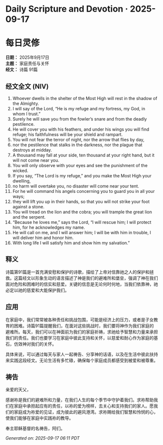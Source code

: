 # Daily Scripture and Devotion · 2025-09-17

# 每日灵修

**日期：** 2025年9月17日  
**主题：** 家庭责任与关怀  
**经文：** 诗篇 91篇

## 经文全文 (NIV)

1. Whoever dwells in the shelter of the Most High will rest in the shadow of the Almighty.
2. I will say of the Lord, “He is my refuge and my fortress, my God, in whom I trust.”
3. Surely he will save you from the fowler’s snare and from the deadly pestilence.
4. He will cover you with his feathers, and under his wings you will find refuge; his faithfulness will be your shield and rampart.
5. You will not fear the terror of night, nor the arrow that flies by day,
6. nor the pestilence that stalks in the darkness, nor the plague that destroys at midday.
7. A thousand may fall at your side, ten thousand at your right hand, but it will not come near you.
8. You will only observe with your eyes and see the punishment of the wicked.
9. If you say, “The Lord is my refuge,” and you make the Most High your dwelling,
10. no harm will overtake you, no disaster will come near your tent.
11. For he will command his angels concerning you to guard you in all your ways;
12. they will lift you up in their hands, so that you will not strike your foot against a stone.
13. You will tread on the lion and the cobra; you will trample the great lion and the serpent.
14. “Because he loves me,” says the Lord, “I will rescue him; I will protect him, for he acknowledges my name.
15. He will call on me, and I will answer him; I will be with him in trouble, I will deliver him and honor him.
16. With long life I will satisfy him and show him my salvation.”

## 释义

诗篇第91篇是一首充满安慰和保护的诗歌，描绘了上帝对信靠祂之人的保护和拯救。这篇经文以形象生动的语言描述了神是我们的避难所和堡垒，强调了神在我们面对危险和困难时的信实和慈爱。关键的信息是无论何时何地，当我们依靠神，祂必定以祂的慈爱和大能保护我们。

## 应用

在家庭中，我们常常被各种责任和挑战包围，可能是经济上的压力，或者是子女教育的困难。诗篇91篇提醒我们，在面对这些挑战时，我们要将神作为我们家庭的避难所。每天，我们可以在神面前为我们的家庭祈祷，求祂给予智慧和力量来承担我们的责任。我们也要学习在家庭中彼此支持和关怀，以慈爱和耐心作为家庭的基石，仿效神对我们的关怀。

具体来说，可以通过每天与家人一起祷告、分享神的话语，以及在生活中彼此扶持来实践这段经文。无论生活有多忙碌，确保每个家庭成员都感受到被爱和被尊重。

## 祷告

亲爱的天父，

感谢祢是我们的避难所和力量，在我们人生的每个季节中守护着我们。求祢帮助我们在家庭中承担起应有的责任，以祢的爱为榜样，去关心和支持我们的家人。愿我们的家庭成为祢爱的见证，成为彼此的避风港湾。求祢赐给我们智慧和怜悯的心，使我们能够在家庭中实践祢的教导。

奉主耶稣基督的名祷告，阿们。

_Generated on: 2025-09-17 06:11 PDT_
